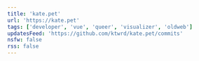 ```yaml
---
title: 'kate.pet'
url: 'https://kate.pet'
tags: ['developer', 'vue', 'queer', 'visualizer', 'oldweb']
updatesFeed: 'https://github.com/ktwrd/kate.pet/commits'
nsfw: false
rss: false
---
```

